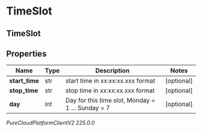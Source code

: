 # TimeSlot

## TimeSlot

## Properties

|Name | Type | Description | Notes|
|------------ | ------------- | ------------- | -------------|
| **start_time** | str | start time in xx:xx:xx.xxx format | [optional] |
| **stop_time** | str | stop time in xx:xx:xx.xxx format | [optional] |
| **day** | int | Day for this time slot, Monday &#x3D; 1 ... Sunday &#x3D; 7 | [optional] |



_PureCloudPlatformClientV2 225.0.0_
